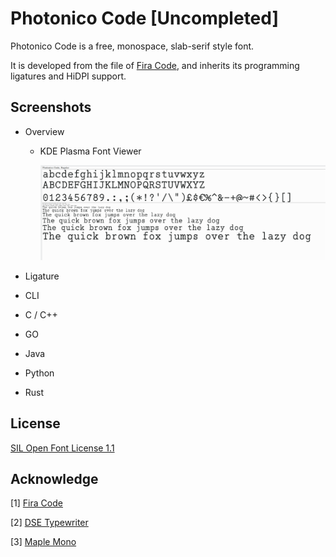 # Photonico Code [Uncompleted]

Photonico Code is a free, monospace, slab-serif style font.

It is developed from the file of [Fira Code](https://github.com/tonsky/FiraCode), and inherits its programming ligatures and HiDPI support.

## Screenshots

+ Overview

  + KDE Plasma Font Viewer

    ![IMG](https://raw.githubusercontent.com/Photonico/Photonico_Code/main/Images/font_viewer.png)

+ Ligature

+ CLI

+ C / C++

+ GO

+ Java

+ Python

+ Rust

## License

[SIL Open Font License 1.1](https://github.com/Photonico/Photonico_Code/blob/main/LICENSE)

## Acknowledge

[1] [Fira Code](https://github.com/tonsky/FiraCode)

[2] [DSE Typewriter](https://webonastick.com/fonts/dse-typewriter/)

[3] [Maple Mono](https://github.com/subframe7536/Maple-font)
